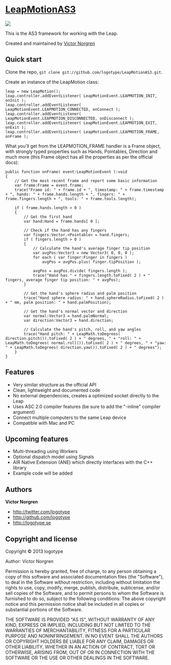 [LeapMotionAS3](http://github.com/logotype/LeapMotionAS3)
=================

<img src="http://logotype.se/leapImage.png">

This is the AS3 framework for working with the Leap.

Created and maintained by [Victor Norgren](http://logotype.se)

Quick start
-----------

Clone the repo, `git clone git://github.com/logotype/LeapMotionAS3.git`.

Create an instance of the LeapMotion class:

    leap = new LeapMotion();
    leap.controller.addEventListener( LeapMotionEvent.LEAPMOTION_INIT, onInit );
    leap.controller.addEventListener( LeapMotionEvent.LEAPMOTION_CONNECTED, onConnect );
    leap.controller.addEventListener( LeapMotionEvent.LEAPMOTION_DISCONNECTED, onDisconnect );
    leap.controller.addEventListener( LeapMotionEvent.LEAPMOTION_EXIT, onExit );
    leap.controller.addEventListener( LeapMotionEvent.LEAPMOTION_FRAME, onFrame );

What you'll get from the LEAPMOTION_FRAME handler is a Frame object, with strongly
typed properties such as Hands, Pointables, Direction and much more (this Frame object has all
the properties as per the official docs):

    public function onFrame( event:LeapMotionEvent ):void
    {
    	// Get the most recent frame and report some basic information
    	var frame:Frame = event.frame;
    	trace("Frame id: " + frame.id + ", timestamp: " + frame.timestamp + ", hands: " + frame.hands.length + ", fingers: " + frame.fingers.length + ", tools: " + frame.tools.length);
    
    	if ( frame.hands.length > 0 )
    	{
    		// Get the first hand
    		var hand:Hand = frame.hands[ 0 ];
    
    		// Check if the hand has any fingers
    		var fingers:Vector.<Pointable> = hand.fingers;
    		if ( fingers.length > 0 )
    		{
    			// Calculate the hand's average finger tip position
    			var avgPos:Vector3 = new Vector3( 0, 0, 0 );
    			for each ( var finger:Finger in fingers )
    				avgPos = avgPos.plus( finger.tipPosition );
    
    			avgPos = avgPos.divide( fingers.length );
    			trace("Hand has " + fingers.length.toFixed( 2 ) + " fingers, average finger tip position: " + avgPos);
    		}
    
    		// Get the hand's sphere radius and palm position
    		trace("Hand sphere radius: " + hand.sphereRadius.toFixed( 2 ) + " mm, palm position: " + hand.palmPosition);
    
    		// Get the hand's normal vector and direction
    		var normal:Vector3 = hand.palmNormal;
    		var direction:Vector3 = hand.direction;
    
    		// Calculate the hand's pitch, roll, and yaw angles
    		trace("Hand pitch: " + LeapMath.toDegrees( direction.pitch()).toFixed( 2 ) + " degrees, " + "roll: " + LeapMath.toDegrees( normal.roll()).toFixed( 2 ) + " degrees, " + "yaw: " + LeapMath.toDegrees( direction.yaw()).toFixed( 2 ) + " degrees");
    	}
    }

Features
--------

+ Very similar structure as the official API
+ Clean, lightweight and documented code
+ No external dependencies, creates a optimized socket directly to the Leap
+ Uses ASC 2.0 compiler features (be sure to add the "-inline" compiler argument)
+ Connect multiple computers to the same Leap device
+ Compatible with Mac and PC

Upcoming features
-----------------

+ Multi-threading using Workers
+ Optional dispatch model using Signals
+ AIR Native Extension (ANE) which directly interfaces with the C++ library
+ Example code will be added

Authors
-------

**Victor Norgren**

+ http://twitter.com/logotype
+ http://github.com/logotype
+ http://logotype.se


Copyright and license
---------------------

Copyright © 2013 logotype

Author: Victor Norgren

Permission is hereby granted, free of charge, to any person obtaining a copy
of this software and associated documentation files (the "Software"), to
deal in the Software without restriction, including without limitation the
rights to use, copy, modify, merge, publish, distribute, sublicense, and/or
sell copies of the Software, and to permit persons to whom the Software is
furnished to do so, subject to the following conditions:  The above copyright
notice and this permission notice shall be included in all copies or
substantial portions of the Software.

THE SOFTWARE IS PROVIDED "AS IS", WITHOUT WARRANTY OF ANY KIND, EXPRESS OR
IMPLIED, INCLUDING BUT NOT LIMITED TO THE WARRANTIES OF MERCHANTABILITY,
FITNESS FOR A PARTICULAR PURPOSE AND NONINFRINGEMENT. IN NO EVENT SHALL THE
AUTHORS OR COPYRIGHT HOLDERS BE LIABLE FOR ANY CLAIM, DAMAGES OR OTHER
LIABILITY, WHETHER IN AN ACTION OF CONTRACT, TORT OR OTHERWISE, ARISING FROM,
OUT OF OR IN CONNECTION WITH THE SOFTWARE OR THE USE OR OTHER DEALINGS
IN THE SOFTWARE. 
